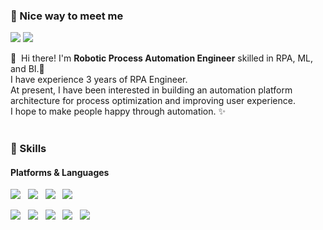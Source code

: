 ### 🤞 Nice way to meet me
<p>
  <a href="https://www.linkedin.com/in/동현-김-3a3401226/" target="_blank"><img src="https://img.shields.io/badge/DonghyeonKim-0A66C2?style=flat-square&logo=Linkedin&logoColor=white"/></a>
  <a href="mailto:kimdong799@gmail.com" target="_blank"><img src="https://img.shields.io/badge/kimdong799@gmail.com-EA4335?style=flat-square&logo=Gmail&logoColor=white"/></a>
</p>

<p>
  👋&nbsp; Hi there! I'm <b>Robotic Process Automation Engineer</b> skilled in RPA, ML, and BI.🤖<br/>
  I have experience 3 years of RPA Engineer.<br/>
  At present, I have been interested in building an automation platform architecture for process optimization and improving user experience.<br/>
  I hope to make people happy through automation. ✨ <br/><br/>
</p>

### 💪 Skills
#### Platforms & Languages
<p>
<img src="https://img.shields.io/badge/python-3670A0?style=flat&logo=python&logoColor=ffdd54"/></a> &nbsp
<img src="https://img.shields.io/badge/Java-408294?style=flat-square&logo=Java&logoColor=blue"/></a> &nbsp
<img src="https://img.shields.io/badge/-C%23-512BD4?logo=Csharp&style=flat"/></a> &nbsp
<img src="https://img.shields.io/badge/.NET-5C2D91?style=flat&logo=.net&logoColor=white"/></a> &nbsp
</p>

<p>
<img src="https://img.shields.io/badge/UiPath-0075f4.svg?style=flat-square&logo=probot&logoColor=white"/></a> &nbsp
<img src="https://img.shields.io/badge/django-092E20.svg?style=flat-square&logo=django&logoColor=white"/></a> &nbsp
<img src="https://img.shields.io/badge/pandas-150458.svg?style=flat-square&logo=pandas&logoColor=white"/></a> &nbsp
<img src="https://img.shields.io/badge/TensorFlow-%23FF6F00.svg?style=flat-square&logo=Tensorflow&logoColor=white"/></a> &nbsp
<img src="https://img.shields.io/badge/Power%20BI-%23F2C811.svg?style=flat-square&logo=Power%20BI&logoColor=white"/></a> 
</p>
</br>

<div> 
  
<!-- ![Anurag's GitHub stats](https://github-readme-stats.vercel.app/api?username=kimdong799&show_icons=true&theme=tokyonight)-->
<!-- [![Top Langs](https://github-readme-stats.vercel.app/api/top-langs/?username=kimdong799&layout=compact)](https://github.com/anuraghazra/github-readme-stats) -->

</div>

<div align="center">
  
<!-- [![Solved.ac Profile](http://mazassumnida.wtf/api/v2/generate_badge?boj=dnjsflark)](https://solved.ac/dnjsflark/) -->
  
</div>  
